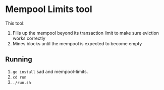 # Mempool Limits tool

This tool:

1. Fills up the mempool beyond its transaction limit to make sure eviction works correctly
2. Mines blocks until the mempool is expected to become empty

## Running

1. `go install` sad and mempool-limits.
2. `cd run`
3. `./run.sh`


